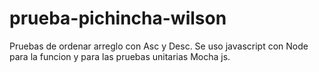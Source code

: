 # prueba-pichincha-wilson
Pruebas de ordenar arreglo con Asc y Desc. Se uso javascript con Node para la funcion y para las pruebas unitarias Mocha js.
